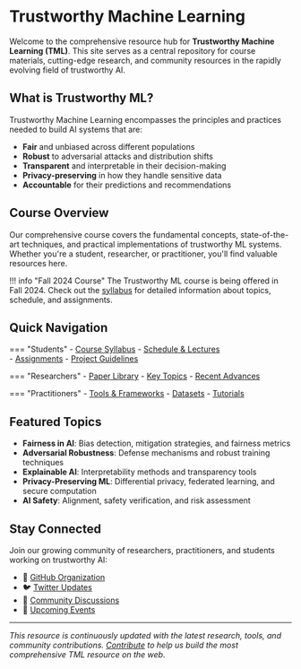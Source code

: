 # Trustworthy Machine Learning

Welcome to the comprehensive resource hub for **Trustworthy Machine Learning (TML)**. This site serves as a central repository for course materials, cutting-edge research, and community resources in the rapidly evolving field of trustworthy AI.

## What is Trustworthy ML?

Trustworthy Machine Learning encompasses the principles and practices needed to build AI systems that are:

- **Fair** and unbiased across different populations
- **Robust** to adversarial attacks and distribution shifts  
- **Transparent** and interpretable in their decision-making
- **Privacy-preserving** in how they handle sensitive data
- **Accountable** for their predictions and recommendations

## Course Overview

Our comprehensive course covers the fundamental concepts, state-of-the-art techniques, and practical implementations of trustworthy ML systems. Whether you're a student, researcher, or practitioner, you'll find valuable resources here.

!!! info "Fall 2024 Course"
    The Trustworthy ML course is being offered in Fall 2024. Check out the [syllabus](course/syllabus.md) for detailed information about topics, schedule, and assignments.

## Quick Navigation

=== "Students"
    - [Course Syllabus](course/syllabus.md)
    - [Schedule & Lectures](course/schedule.md)  
    - [Assignments](course/assignments.md)
    - [Project Guidelines](course/projects.md)

=== "Researchers"
    - [Paper Library](research/papers.md)
    - [Key Topics](research/topics.md)
    - [Recent Advances](research/recent.md)

=== "Practitioners"
    - [Tools & Frameworks](resources/tools.md)
    - [Datasets](resources/datasets.md)
    - [Tutorials](resources/tutorials.md)

## Featured Topics

- **Fairness in AI**: Bias detection, mitigation strategies, and fairness metrics
- **Adversarial Robustness**: Defense mechanisms and robust training techniques
- **Explainable AI**: Interpretability methods and transparency tools
- **Privacy-Preserving ML**: Differential privacy, federated learning, and secure computation
- **AI Safety**: Alignment, safety verification, and risk assessment

## Stay Connected

Join our growing community of researchers, practitioners, and students working on trustworthy AI:

- 🐙 [GitHub Organization](https://github.com/trustworthyml-ai)
- 🐦 [Twitter Updates](https://twitter.com/trustworthyml_ai)
- 💬 [Community Discussions](community/discussion.md)
- 📅 [Upcoming Events](community/events.md)

---

*This resource is continuously updated with the latest research, tools, and community contributions. [Contribute](community/contributing.md) to help us build the most comprehensive TML resource on the web.*